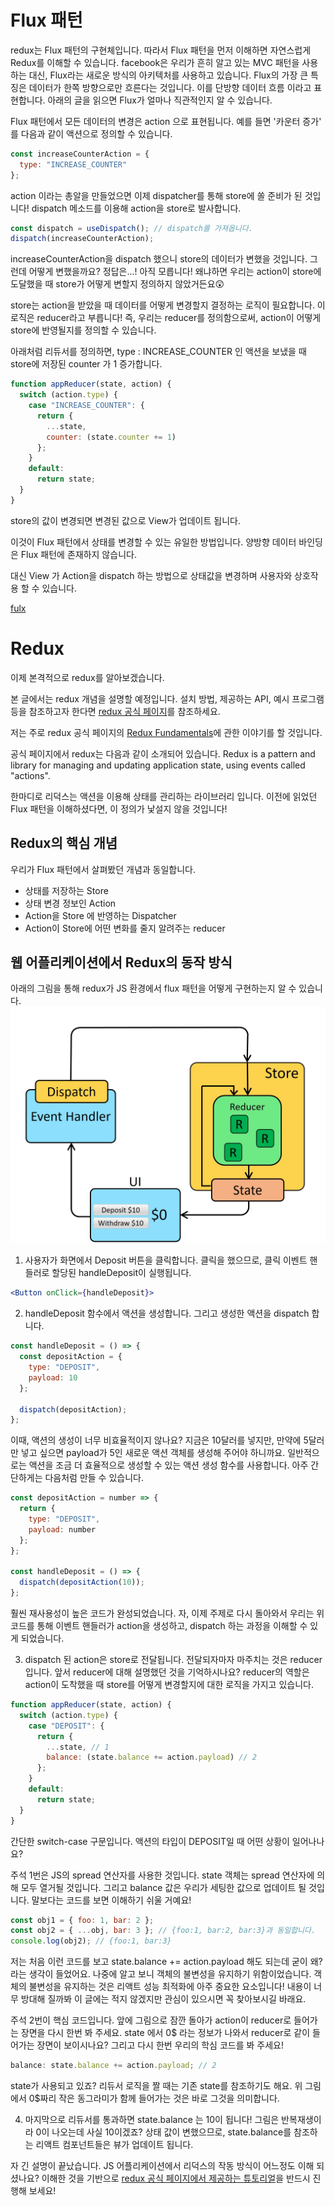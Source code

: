 # Flux 패턴

redux는 Flux 패턴의 구현체입니다. 따라서 Flux 패턴을 먼저 이해하면 자연스럽게 Redux를 이해할 수 있습니다. facebook은 우리가 흔히 알고 있는 MVC 패턴을 사용하는 대신, Flux라는 새로운 방식의 아키텍처를 사용하고 있습니다. Flux의 가장 큰 특징은 데이터가 한쪽 방향으로만 흐른다는 것입니다. 이를 단방향 데이터 흐름 이라고 표현합니다. 아래의 글을 읽으면 Flux가 얼마나 직관적인지 알 수 있습니다.

Flux 패턴에서 모든 데이터의 변경은 action 으로 표현됩니다. 예를 들면 '카운터 증가' 를 다음과 같이 액션으로 정의할 수 있습니다.

```jsx
const increaseCounterAction = {
  type: "INCREASE_COUNTER"
};
```

action 이라는 총알을 만들었으면 이제 dispatcher를 통해 store에 쏠 준비가 된 것입니다! dispatch 메소드를 이용해 action을 store로 발사합니다.

```jsx
const dispatch = useDispatch(); // dispatch를 가져옵니다.
dispatch(increaseCounterAction);
```

increaseCounterAction을 dispatch 했으니 store의 데이터가 변했을 것입니다. 그런데 어떻게 변했을까요? 정답은...! 아직 모릅니다! 왜냐하면 우리는 action이 store에 도달했을 때 store가 어떻게 변할지 정의하지 않았거든요😲

store는 action을 받았을 때 데이터를 어떻게 변경할지 결정하는 로직이 필요합니다. 이 로직은 reducer라고 부릅니다! 즉, 우리는 reducer를 정의함으로써, action이 어떻게 store에 반영될지를 정의할 수 있습니다.

아래처럼 리듀서를 정의하면, type : INCREASE_COUNTER 인 액션을 보냈을 때 store에 저장된 counter 가 1 증가합니다.

```jsx
function appReducer(state, action) {
  switch (action.type) {
    case "INCREASE_COUNTER": {
      return {
        ...state,
        counter: (state.counter += 1)
      };
    }
    default:
      return state;
  }
}
```

store의 값이 변경되면 변경된 값으로 View가 업데이트 됩니다.

이것이 Flux 패턴에서 상태를 변경할 수 있는 유일한 방법입니다. 양방향 데이터 바인딩은 Flux 패턴에 존재하지 않습니다.

대신 View 가 Action을 dispatch 하는 방법으로 상태값을 변경하며 사용자와 상호작용 할 수 있습니다.

[fulx](https://haruair.github.io/flux/docs/overview.html)

# Redux

이제 본격적으로 redux를 알아보겠습니다.

본 글에서는 redux 개념을 설명할 예정입니다. 설치 방법, 제공하는 API, 예시 프로그램 등을 참조하고자 한다면 [redux 공식 페이지](https://redux.js.org/)를 참조하세요.

저는 주로 redux 공식 페이지의 [Redux Fundamentals](https://redux.js.org/tutorials/fundamentals/part-1-overview)에 관한 이야기를 할 것입니다.

공식 페이지에서 redux는 다음과 같이 소개되어 있습니다. Redux is a pattern and library for managing and updating application state, using events called "actions".

한마디로 리덕스는 액션을 이용해 상태를 관리하는 라이브러리 입니다. 이전에 읽었던 Flux 패턴을 이해하셨다면, 이 정의가 낯설지 않을 것입니다!

## Redux의 핵심 개념

우리가 Flux 패턴에서 살펴봤던 개념과 동일합니다.

- 상태를 저장하는 Store
- 상태 변경 정보인 Action
- Action을 Store 에 반영하는 Dispatcher
- Action이 Store에 어떤 변화를 줄지 알려주는 reducer

## 웹 어플리케이션에서 Redux의 동작 방식

아래의 그림을 통해 redux가 JS 환경에서 flux 패턴을 어떻게 구현하는지 알 수 있습니다.
![image](./images/2021-02-13-redux/ReduxDataFlowDiagram-49fa8c3968371d9ef6f2a1486bd40a26.gif)

1. 사용자가 화면에서 Deposit 버튼을 클릭합니다. 클릭을 했으므로, 클릭 이벤트 핸들러로 할당된 handleDeposit이 실행됩니다.

```jsx
<Button onClick={handleDeposit}>
```

2. handleDeposit 함수에서 액션을 생성합니다. 그리고 생성한 액션을 dispatch 합니다.

```jsx
const handleDeposit = () => {
  const depositAction = {
    type: "DEPOSIT",
    payload: 10
  };

  dispatch(depositAction);
};
```

이때, 액션의 생성이 너무 비효율적이지 않나요? 지금은 10달러를 넣지만, 만약에 5달러만 넣고 싶으면 payload가 5인 새로운 액션 객체를 생성해 주어야 하니까요. 일반적으로는 액션을 조금 더 효율적으로 생성할 수 있는 액션 생성 함수를 사용합니다. 아주 간단하게는 다음처럼 만들 수 있습니다.

```jsx
const depositAction = number => {
  return {
    type: "DEPOSIT",
    payload: number
  };
};

const handleDeposit = () => {
  dispatch(depositAction(10));
};
```

훨씬 재사용성이 높은 코드가 완성되었습니다. 자, 이제 주제로 다시 돌아와서 우리는 위 코드를 통해 이벤트 핸들러가 action을 생성하고, dispatch 하는 과정을 이해할 수 있게 되었습니다.

3. dispatch 된 action은 store로 전달됩니다. 전달되자마자 마주치는 것은 reducer입니다. 앞서 reducer에 대해 설명했던 것을 기억하시나요? reducer의 역할은 action이 도착했을 때 store를 어떻게 변경할지에 대한 로직을 가지고 있습니다.

```jsx
function appReducer(state, action) {
  switch (action.type) {
    case "DEPOSIT": {
      return {
        ...state, // 1
        balance: (state.balance += action.payload) // 2
      };
    }
    default:
      return state;
  }
}
```

간단한 switch-case 구문입니다. 액션의 타입이 DEPOSIT일 때 어떤 상황이 일어나나요?

주석 1번은 JS의 spread 연산자를 사용한 것입니다. state 객체는 spread 연산자에 의해 모두 열거될 것입니다. 그리고 balance 값은 우리가 세팅한 값으로 업데이트 될 것입니다. 말보다는 코드를 보면 이해하기 쉬울 거예요!

```js
const obj1 = { foo: 1, bar: 2 };
const obj2 = { ...obj, bar: 3 }; // {foo:1, bar:2, bar:3}과 동일합니다.
console.log(obj2); // {foo:1, bar:3}
```

저는 처음 이런 코드를 보고 state.balance += action.payload 해도 되는데 굳이 왜? 라는 생각이 들었어요. 나중에 알고 보니 객체의 불변성을 유지하기 위함이었습니다. 객체의 불변성을 유지하는 것은 리액트 성능 최적화에 아주 중요한 요소입니다! 내용이 너무 방대해 질까봐 이 글에는 적지 않겠지만 관심이 있으시면 꼭 찾아보시길 바래요.

주석 2번이 핵심 코드입니다. 앞에 그림으로 잠깐 돌아가 action이 reducer로 들어가는 장면을 다시 한번 봐 주세요. state 에서 0$ 라는 정보가 나와서 reducer로 같이 들어가는 장면이 보이시나요? 그리고 다시 한번 우리의 학심 코드를 봐 주세요!

```js
balance: state.balance += action.payload; // 2
```

state가 사용되고 있죠? 리듀서 로직을 짤 때는 기존 state를 참조하기도 해요. 위 그림에서 0$짜리 작은 동그라미가 함께 들어가는 것은 바로 그것을 의미합니다.

4. 마지막으로 리듀서를 통과하면 state.balance 는 10이 됩니다! 그림은 반복재생이라 0이 나오는데 사실 10이겠죠? 상태 값이 변했으므로, state.balance를 참조하는 리액트 컴포넌트들은 뷰가 업데이트 됩니다.

자 긴 설명이 끝났습니다.
JS 어플리케이션에서 리덕스의 작동 방식이 어느정도 이해 되셨나요?
이해한 것을 기반으로 [redux 공식 페이지에서 제공하는 튜토리얼](https://redux.js.org/tutorials/essentials/part-1-overview-concepts)을 반드시 진행해 보세요!
